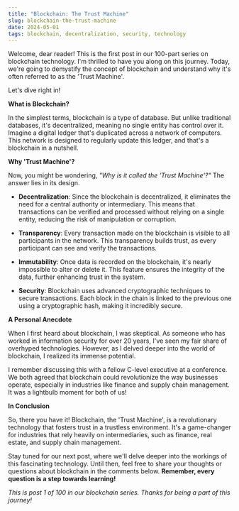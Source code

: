 ```yaml
---
title: "Blockchain: The Trust Machine"
slug: blockchain-the-trust-machine
date: 2024-05-01
tags: blockchain, decentralization, security, technology
---
```


Welcome, dear reader! This is the first post in our 100-part series on blockchain technology. I'm thrilled to have you along on this journey. Today, we're going to demystify the concept of blockchain and understand why it's often referred to as the 'Trust Machine'.

Let's dive right in!

**What is Blockchain?**

In the simplest terms, blockchain is a type of database. But unlike traditional databases, it's decentralized, meaning no single entity has control over it. Imagine a digital ledger that's duplicated across a network of computers. This network is designed to regularly update this ledger, and that's a blockchain in a nutshell.

**Why 'Trust Machine'?**

Now, you might be wondering, *"Why is it called the 'Trust Machine'?"* The answer lies in its design.

- **Decentralization**: Since the blockchain is decentralized, it eliminates the need for a central authority or intermediary. This means that transactions can be verified and processed without relying on a single entity, reducing the risk of manipulation or corruption.

- **Transparency**: Every transaction made on the blockchain is visible to all participants in the network. This transparency builds trust, as every participant can see and verify the transactions.

- **Immutability**: Once data is recorded on the blockchain, it's nearly impossible to alter or delete it. This feature ensures the integrity of the data, further enhancing trust in the system.

- **Security**: Blockchain uses advanced cryptographic techniques to secure transactions. Each block in the chain is linked to the previous one using a cryptographic hash, making it incredibly secure.

**A Personal Anecdote**

When I first heard about blockchain, I was skeptical. As someone who has worked in information security for over 20 years, I've seen my fair share of overhyped technologies. However, as I delved deeper into the world of blockchain, I realized its immense potential. 

I remember discussing this with a fellow C-level executive at a conference. We both agreed that blockchain could revolutionize the way businesses operate, especially in industries like finance and supply chain management. It was a lightbulb moment for both of us!

**In Conclusion**

So, there you have it! Blockchain, the 'Trust Machine', is a revolutionary technology that fosters trust in a trustless environment. It's a game-changer for industries that rely heavily on intermediaries, such as finance, real estate, and supply chain management.

Stay tuned for our next post, where we'll delve deeper into the workings of this fascinating technology. Until then, feel free to share your thoughts or questions about blockchain in the comments below. **Remember, every question is a step towards learning!**

*This is post 1 of 100 in our blockchain series. Thanks for being a part of this journey!*
